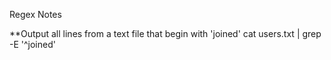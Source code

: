 Regex Notes

**Output all lines from a text file that begin with 'joined'
  cat users.txt | grep -E '^joined'
